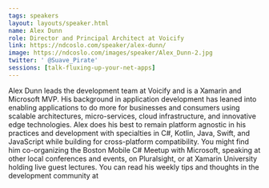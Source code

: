 ```yaml
---
tags: speakers
layout: layouts/speaker.html
name: Alex Dunn
role: Director and Principal Architect at Voicify
link: https://ndcoslo.com/speaker/alex-dunn/
image: https://ndcoslo.com/images/speaker/Alex_Dunn-2.jpg
twitter: ' @Suave_Pirate'
sessions: [talk-fluxing-up-your-net-apps]
---
```

Alex Dunn leads the development team at Voicify and is a Xamarin and Microsoft MVP. His background in application development has leaned into enabling applications to do more for businesses and consumers using scalable architectures, micro-services, cloud infrastructure, and innovative edge technologies. Alex does his best to remain platform agnostic in his practices and development with specialties in C#, Kotlin, Java, Swift, and JavaScript while building for cross-platform compatibility. You might find him co-organizing the Boston Mobile C# Meetup with Microsoft, speaking at other local conferences and events, on Pluralsight, or at Xamarin University holding live guest lectures. You can read his weekly tips and thoughts in the development community at